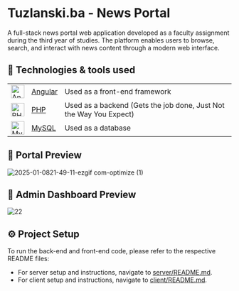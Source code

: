# Tuzlanski.ba - News Portal
A full-stack news portal web application developed as a faculty assignment during the third year of studies.
The platform enables users to browse, search, and interact with news content through a modern web interface.

## 🔌 Technologies & tools used

<table>
  <tr>
    <td><img src="https://angular.io/assets/images/logos/angular/angular.svg" alt="Angular" height="30"/></td>
    <td style="vertical-align: middle;"><a href="https://angular.dev/">Angular</a></td>
    <td>Used as a front-end framework</td>
  </tr>

  <tr>
    <td><img src="https://upload.wikimedia.org/wikipedia/commons/2/27/PHP-logo.svg" alt="PHP" height="30"/></td>
    <td style="vertical-align: middle;"><a href="https://php.net/">PHP</a></td>
    <td>Used as a backend (Gets the job done, Just Not the Way You Expect)</td>
  </tr>

  <tr>
    <td><img src="https://upload.wikimedia.org/wikipedia/en/thumb/d/dd/MySQL_logo.svg/1920px-MySQL_logo.svg.png" alt="MySQL" height="30"/></td>
    <td style="vertical-align: middle;"><a href="https://mysql.com/">MySQL</a></td>
    <td>Used as a database</td>
  </tr>
</table>

## 📰 Portal Preview
![2025-01-0821-49-11-ezgif com-optimize (1)](https://github.com/user-attachments/assets/f60062ed-0cfa-4715-a92a-24202dc59e8d)

## 🔗 Admin Dashboard Preview
![22](https://github.com/user-attachments/assets/219ab2d0-4d5f-4917-bc75-b031ae312e0d)

## ⚙️ Project Setup

To run the back-end and front-end code, please refer to the respective README files:

- For server setup and instructions, navigate to [server/README.md](/server/README.md).
- For client setup and instructions, navigate to [client/README.md](/client/README.md).
